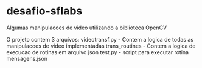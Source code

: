 # desafio-sflabs
Algumas manipulacoes de video utilizando a biblioteca OpenCV

O projeto contem 3 arquivos:
  videotransf.py - Contem a logica de todas as manipulacoes de video implementadas
  trans_routines - Contem a logica de execucao de rotinas em arquivo json
  test.py - script para executar rotina mensagens.json
